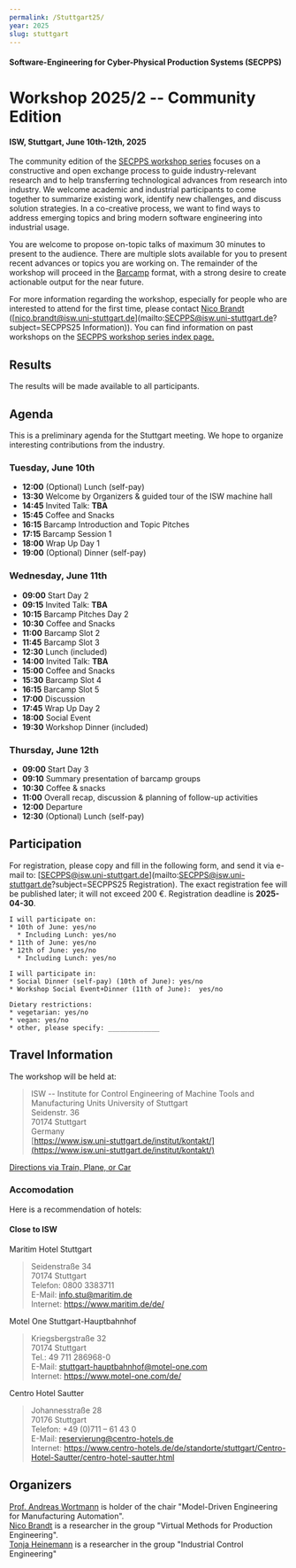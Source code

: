 ```yaml
---
permalink: /Stuttgart25/
year: 2025
slug: stuttgart
---
```

#### Software-Engineering for Cyber-Physical Production Systems (SECPPS)
# Workshop 2025/2 -- Community Edition
#### ISW, Stuttgart, June 10th-12th, 2025

The community edition of the [SECPPS workshop series](/secpps-ws/) focuses on a constructive and
open exchange process to guide industry-relevant research and to help
transferring technological advances from research into industry. We welcome
academic and industrial participants to come together to summarize existing
work, identify new challenges, and discuss solution strategies. In a
co-creative process, we want to find ways to address emerging topics and
bring modern software engineering into industrial usage.

You are welcome to propose on-topic talks of maximum 30 minutes to present to
the audience. There are multiple slots available for you to present recent
advances or topics you are working on. The remainder of the workshop will
proceed in the [Barcamp](https://de.wikipedia.org/wiki/Barcamp) format, with
a strong desire to create actionable output for the near future.

For more information regarding the workshop, especially for people who are
interested to attend for the first time, please contact [Nico Brandt](https://www.isw.uni-stuttgart.de/institut/team/Brandt-00001/)
([nico.brandt@isw.uni-stuttgart.de](mailto:SECPPS@isw.uni-stuttgart.de?subject=SECPPS25 Information)).
You can find information on past workshops on the [SECPPS workshop series index page.](/secpps-ws/) 

## Results

The results will be made available to all participants.

## Agenda

This is a preliminary agenda for the Stuttgart meeting. We hope to organize interesting contributions from the industry.

### Tuesday, June 10th

- **12:00** (Optional) Lunch (self-pay)
- **13:30** Welcome by Organizers & guided tour of the ISW machine hall
- **14:45** Invited Talk: **TBA**
- **15:45** Coffee and Snacks
- **16:15** Barcamp Introduction and Topic Pitches
- **17:15** Barcamp Session 1
- **18:00** Wrap Up Day 1
- **19:00** (Optional) Dinner (self-pay)


### Wednesday, June 11th

- **09:00** Start Day 2
- **09:15** Invited Talk: **TBA**
- **10:15** Barcamp Pitches Day 2
- **10:30** Coffee and Snacks
- **11:00** Barcamp Slot 2
- **11:45** Barcamp Slot 3
- **12:30** Lunch (included) 
- **14:00** Invited Talk: **TBA**
- **15:00** Coffee and Snacks
- **15:30** Barcamp Slot 4
- **16:15** Barcamp Slot 5
- **17:00** Discussion
- **17:45** Wrap Up Day 2
- **18:00** Social Event
- **19:30** Workshop Dinner (included)


### Thursday, June 12th

- **09:00** Start Day 3
- **09:10** Summary presentation of barcamp groups
- **10:30** Coffee & snacks
- **11:00** Overall recap, discussion & planning of follow-up activities
- **12:00** Departure
- **12:30** (Optional) Lunch (self-pay)


## Participation

For registration, please copy and fill in the following form, and send it via
e-mail to: [SECPPS@isw.uni-stuttgart.de](mailto:SECPPS@isw.uni-stuttgart.de?subject=SECPPS25 Registration). The exact
registration fee will be published later; it will not exceed 200 €. Registration deadline is **2025-04-30**.

    I will participate on: 
    * 10th of June: yes/no
      * Including Lunch: yes/no
    * 11th of June: yes/no
    * 12th of June: yes/no
      * Including Lunch: yes/no

    I will participate in:
    * Social Dinner (self-pay) (10th of June): yes/no
    * Workshop Social Event+Dinner (11th of June):  yes/no

    Dietary restrictions:
    * vegetarian: yes/no
    * vegan: yes/no
    * other, please specify: _____________


## Travel Information

The workshop will be held at:

> ISW -- Institute for Control Engineering of Machine Tools and Manufacturing Units University of Stuttgart\
> Seidenstr. 36\
> 70174 Stuttgart\
> Germany\
> [https://www.isw.uni-stuttgart.de/institut/kontakt/](https://www.isw.uni-stuttgart.de/institut/kontakt/)

[Directions via Train, Plane, or Car](https://www.isw.uni-stuttgart.de/institut/kontakt/#id-44a1c549)


### Accomodation

Here is a recommendation of hotels:

#### Close to ISW

Maritim Hotel Stuttgart

> Seidenstraße 34\
> 70174 Stuttgart\
> Telefon: 0800 3383711\
> E-Mail: info.stu@maritim.de\
> Internet: https://www.maritim.de/de/

Motel One Stuttgart-Hauptbahnhof

> Kriegsbergstraße 32\
> 70174 Stuttgart\
> Tel.:  49 711 286968-0\
> E-Mail:  stuttgart-hauptbahnhof@motel-one.com\
> Internet: https://www.motel-one.com/de/

Centro Hotel Sautter

> Johannesstraße 28\
> 70176 Stuttgart\
> Telefon: +49 (0)711 – 61 43 0\
> E-Mail: reservierung@centro-hotels.de\
> Internet: https://www.centro-hotels.de/de/standorte/stuttgart/Centro-Hotel-Sautter/centro-hotel-sautter.html

## Organizers

[Prof. Andreas Wortmann](https://www.isw.uni-stuttgart.de/institut/team/Wortmann-00002/) is holder of the chair "Model-Driven Engineering for Manufacturing Automation".  
[Nico Brandt](https://www.isw.uni-stuttgart.de/institut/team/Brandt-00001/) is a researcher in the group "Virtual Methods for Production Engineering".  
[Tonja Heinemann](https://www.isw.uni-stuttgart.de/institut/team/Heinemann-00001/) is a researcher in the group "Industrial Control Engineering"
